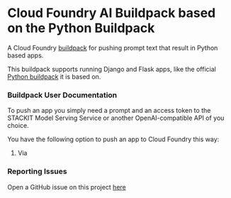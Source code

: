 # Cloud Foundry AI Buildpack based on the Python Buildpack

A Cloud Foundry [buildpack](http://docs.cloudfoundry.org/buildpacks/) for pushing prompt text that result in Python based apps.

This buildpack supports running Django and Flask apps, like the official [Python buildpack](http://docs.cloudfoundry.org/buildpacks/python/index.html) it is based on.

### Buildpack User Documentation

To push an app you simply need a prompt and an access token to the STACKIT Model Serving Service or another OpenAI-compatible API of you choice.

You have the following option to push an app to Cloud Foundry this way:

1. Via

### Reporting Issues

Open a GitHub issue on this project [here](https://github.com/funcf/ai-buildpack/issues/new)
